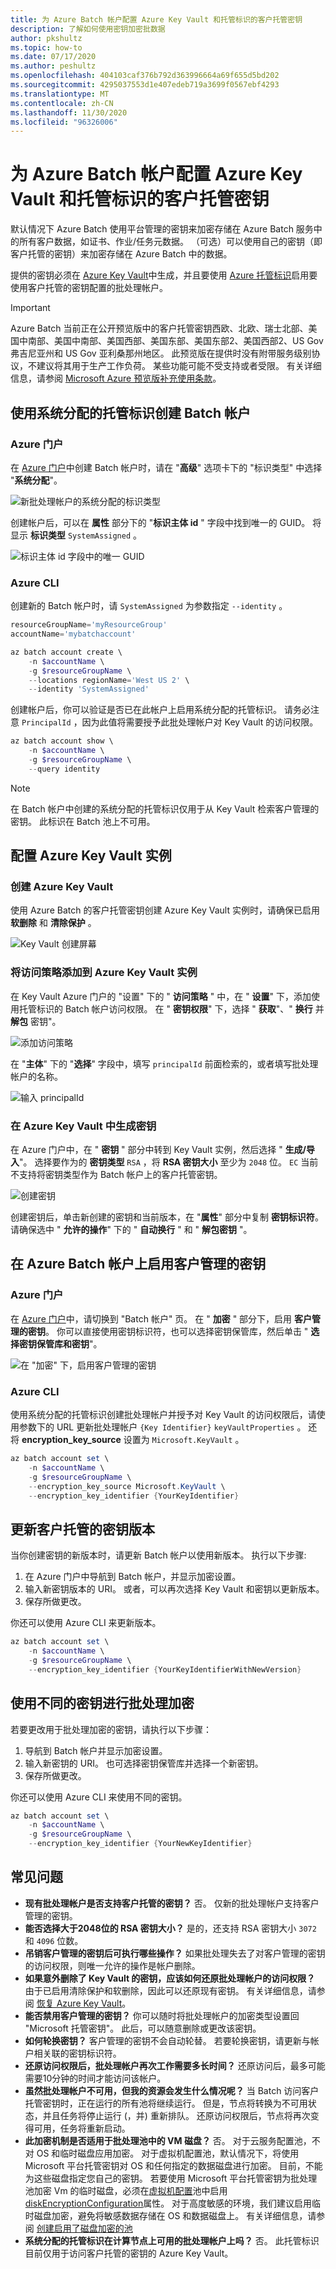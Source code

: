 ```yaml
---
title: 为 Azure Batch 帐户配置 Azure Key Vault 和托管标识的客户托管密钥
description: 了解如何使用密钥加密批数据
author: pkshultz
ms.topic: how-to
ms.date: 07/17/2020
ms.author: peshultz
ms.openlocfilehash: 404103caf376b792d363996664a69f655d5bd202
ms.sourcegitcommit: 4295037553d1e407edeb719a3699f0567ebf4293
ms.translationtype: MT
ms.contentlocale: zh-CN
ms.lasthandoff: 11/30/2020
ms.locfileid: "96326006"
---
```

# <a name="configure-customer-managed-keys-for-your-azure-batch-account-with-azure-key-vault-and-managed-identity"></a>为 Azure Batch 帐户配置 Azure Key Vault 和托管标识的客户托管密钥

默认情况下 Azure Batch 使用平台管理的密钥来加密存储在 Azure Batch 服务中的所有客户数据，如证书、作业/任务元数据。 （可选）可以使用自己的密钥（即客户托管的密钥）来加密存储在 Azure Batch 中的数据。

提供的密钥必须在 [Azure Key Vault](../key-vault/general/basic-concepts.md)中生成，并且要使用 [Azure 托管标识](../active-directory/managed-identities-azure-resources/overview.md)启用要使用客户托管的密钥配置的批处理帐户。

> [!IMPORTANT]
> Azure Batch 当前正在公开预览版中的客户托管密钥西欧、北欧、瑞士北部、美国中南部、美国中南部、美国西部、美国东部、美国东部2、美国西部2、US Gov 弗吉尼亚州和 US Gov 亚利桑那州地区。
> 此预览版在提供时没有附带服务级别协议，不建议将其用于生产工作负荷。 某些功能可能不受支持或者受限。
> 有关详细信息，请参阅 [Microsoft Azure 预览版补充使用条款](https://azure.microsoft.com/support/legal/preview-supplemental-terms/)。

## <a name="create-a-batch-account-with-system-assigned-managed-identity"></a>使用系统分配的托管标识创建 Batch 帐户

### <a name="azure-portal"></a>Azure 门户

在 [Azure 门户](https://portal.azure.com/)中创建 Batch 帐户时，请在 "**高级**" 选项卡下的 "标识类型" 中选择 "**系统分配**"。

![新批处理帐户的系统分配的标识类型](./media/batch-customer-managed-key/create-batch-account.png)

创建帐户后，可以在 **属性** 部分下的 "**标识主体 id** " 字段中找到唯一的 GUID。 将显示 **标识类型** `SystemAssigned` 。

![标识主体 id 字段中的唯一 GUID](./media/batch-customer-managed-key/linked-batch-principal.png)
 
### <a name="azure-cli"></a>Azure CLI

创建新的 Batch 帐户时，请 `SystemAssigned` 为参数指定 `--identity` 。

```powershell
resourceGroupName='myResourceGroup'
accountName='mybatchaccount'

az batch account create \
    -n $accountName \
    -g $resourceGroupName \
    --locations regionName='West US 2' \
    --identity 'SystemAssigned'
```

创建帐户后，你可以验证是否已在此帐户上启用系统分配的托管标识。 请务必注意 `PrincipalId` ，因为此值将需要授予此批处理帐户对 Key Vault 的访问权限。

```powershell
az batch account show \
    -n $accountName \
    -g $resourceGroupName \
    --query identity
```

> [!NOTE]
> 在 Batch 帐户中创建的系统分配的托管标识仅用于从 Key Vault 检索客户管理的密钥。 此标识在 Batch 池上不可用。

## <a name="configure-your-azure-key-vault-instance"></a>配置 Azure Key Vault 实例

### <a name="create-an-azure-key-vault"></a>创建 Azure Key Vault

使用 Azure Batch 的客户托管密钥创建 Azure Key Vault 实例时，请确保已启用 **软删除** 和 **清除保护** 。

![Key Vault 创建屏幕](./media/batch-customer-managed-key/create-key-vault.png)

### <a name="add-an-access-policy-to-your-azure-key-vault-instance"></a>将访问策略添加到 Azure Key Vault 实例

在 Key Vault Azure 门户的 "设置" 下的 " **访问策略** " 中，在 " **设置**" 下，添加使用托管标识的 Batch 帐户访问权限。 在 " **密钥权限**" 下，选择 " **获取**"、" **换行** 并 **解包** 密钥"。 

![添加访问策略](./media/batch-customer-managed-key/key-permissions.png)

在 "**主体**" 下的 "**选择**" 字段中，填写 `principalId` 前面检索的，或者填写批处理帐户的名称。

![输入 principalId](./media/batch-customer-managed-key/principal-id.png)

### <a name="generate-a-key-in-azure-key-vault"></a>在 Azure Key Vault 中生成密钥

在 Azure 门户中，在 " **密钥** " 部分中转到 Key Vault 实例，然后选择 " **生成/导入**"。 选择要作为的 **密钥类型** `RSA` ，将 **RSA 密钥大小** 至少为 `2048` 位。 `EC` 当前不支持将密钥类型作为 Batch 帐户上的客户托管密钥。

![创建密钥](./media/batch-customer-managed-key/create-key.png)

创建密钥后，单击新创建的密钥和当前版本，在 "**属性**" 部分中复制 **密钥标识符**。  请确保选中 " **允许的操作**" 下的 " **自动换行** " 和 " **解包密钥** "。

## <a name="enable-customer-managed-keys-on-azure-batch-account"></a>在 Azure Batch 帐户上启用客户管理的密钥

### <a name="azure-portal"></a>Azure 门户

在 [Azure 门户](https://portal.azure.com/)中，请切换到 "Batch 帐户" 页。 在 " **加密** " 部分下，启用 **客户管理的密钥**。 你可以直接使用密钥标识符，也可以选择密钥保管库，然后单击 " **选择密钥保管库和密钥**"。

![在 "加密" 下，启用客户管理的密钥](./media/batch-customer-managed-key/encryption-page.png)

### <a name="azure-cli"></a>Azure CLI

使用系统分配的托管标识创建批处理帐户并授予对 Key Vault 的访问权限后，请使用参数下的 URL 更新批处理帐户 `{Key Identifier}` `keyVaultProperties` 。 还将 **encryption_key_source** 设置为 `Microsoft.KeyVault` 。

```powershell
az batch account set \
    -n $accountName \
    -g $resourceGroupName \
    --encryption_key_source Microsoft.KeyVault \
    --encryption_key_identifier {YourKeyIdentifier} 
```

## <a name="update-the-customer-managed-key-version"></a>更新客户托管的密钥版本

当你创建密钥的新版本时，请更新 Batch 帐户以使用新版本。 执行以下步骤:

1. 在 Azure 门户中导航到 Batch 帐户，并显示加密设置。
2. 输入新密钥版本的 URI。 或者，可以再次选择 Key Vault 和密钥以更新版本。
3. 保存所做更改。

你还可以使用 Azure CLI 来更新版本。

```powershell
az batch account set \
    -n $accountName \
    -g $resourceGroupName \
    --encryption_key_identifier {YourKeyIdentifierWithNewVersion} 
```
## <a name="use-a-different-key-for-batch-encryption"></a>使用不同的密钥进行批处理加密

若要更改用于批处理加密的密钥，请执行以下步骤：

1. 导航到 Batch 帐户并显示加密设置。
2. 输入新密钥的 URI。 也可选择密钥保管库并选择一个新密钥。
3. 保存所做更改。

你还可以使用 Azure CLI 来使用不同的密钥。

```powershell
az batch account set \
    -n $accountName \
    -g $resourceGroupName \
    --encryption_key_identifier {YourNewKeyIdentifier} 
```
## <a name="frequently-asked-questions"></a>常见问题
  * **现有批处理帐户是否支持客户托管的密钥？** 否。 仅新的批处理帐户支持客户管理的密钥。
  * **能否选择大于2048位的 RSA 密钥大小？** 是的，还支持 RSA 密钥大小 `3072` 和 `4096` 位数。
  * **吊销客户管理的密钥后可执行哪些操作？** 如果批处理失去了对客户管理的密钥的访问权限，则唯一允许的操作是帐户删除。
  * **如果意外删除了 Key Vault 的密钥，应该如何还原批处理帐户的访问权限？** 由于已启用清除保护和软删除，因此可以还原现有密钥。 有关详细信息，请参阅 [恢复 Azure Key Vault](../key-vault/general/key-vault-recovery.md)。
  * **能否禁用客户管理的密钥？** 你可以随时将批处理帐户的加密类型设置回 "Microsoft 托管密钥"。 此后，可以随意删除或更改该密钥。
  * **如何轮换密钥？** 客户管理的密钥不会自动轮替。 若要轮换密钥，请更新与帐户相关联的密钥标识符。
  * **还原访问权限后，批处理帐户再次工作需要多长时间？** 还原访问后，最多可能需要10分钟的时间才能访问该帐户。
  * **虽然批处理帐户不可用，但我的资源会发生什么情况呢？** 当 Batch 访问客户托管密钥时，正在运行的所有池将继续运行。 但是，节点将转换为不可用状态，并且任务将停止运行 (，并) 重新排队。 还原访问权限后，节点将再次变得可用，任务将重新启动。
  * **此加密机制是否适用于批处理池中的 VM 磁盘？** 否。 对于云服务配置池，不对 OS 和临时磁盘应用加密。 对于虚拟机配置池，默认情况下，将使用 Microsoft 平台托管密钥对 OS 和任何指定的数据磁盘进行加密。 目前，不能为这些磁盘指定您自己的密钥。 若要使用 Microsoft 平台托管密钥为批处理池加密 Vm 的临时磁盘，必须在[虚拟机配置](/rest/api/batchservice/pool/add#virtualmachineconfiguration)池中启用[diskEncryptionConfiguration](/rest/api/batchservice/pool/add#diskencryptionconfiguration)属性。 对于高度敏感的环境，我们建议启用临时磁盘加密，避免将敏感数据存储在 OS 和数据磁盘上。 有关详细信息，请参阅 [创建启用了磁盘加密的池](./disk-encryption.md)
  * **系统分配的托管标识在计算节点上可用的批处理帐户上吗？** 否。 此托管标识目前仅用于访问客户托管的密钥的 Azure Key Vault。
